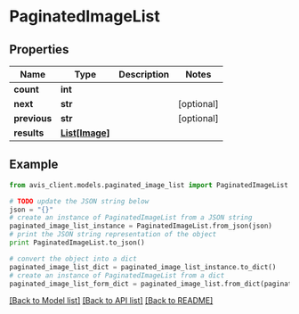 # PaginatedImageList


## Properties

Name | Type | Description | Notes
------------ | ------------- | ------------- | -------------
**count** | **int** |  |
**next** | **str** |  | [optional]
**previous** | **str** |  | [optional]
**results** | [**List[Image]**](Image.md) |  |

## Example

```python
from avis_client.models.paginated_image_list import PaginatedImageList

# TODO update the JSON string below
json = "{}"
# create an instance of PaginatedImageList from a JSON string
paginated_image_list_instance = PaginatedImageList.from_json(json)
# print the JSON string representation of the object
print PaginatedImageList.to_json()

# convert the object into a dict
paginated_image_list_dict = paginated_image_list_instance.to_dict()
# create an instance of PaginatedImageList from a dict
paginated_image_list_form_dict = paginated_image_list.from_dict(paginated_image_list_dict)
```
[[Back to Model list]](../README.md#documentation-for-models) [[Back to API list]](../README.md#documentation-for-api-endpoints) [[Back to README]](../README.md)
